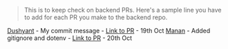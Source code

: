 > This is to keep check on backend PRs. Here's a sample line you have to add for each PR you make to the backend repo.

[Dushyant](https://github.com/dkp1903) - My commit message - [Link to PR](https://dkprobes.tech) - 19th Oct
[Manan](https://github.com/MananDesai54) - Added gitignore and dotenv - [Link to PR](https://github.com/dkp1903/devagram-backend/pull/3) - 20th Oct
